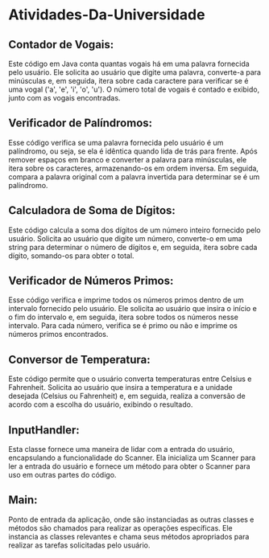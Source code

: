 # Atividades-Da-Universidade

 ## Contador de Vogais: 
 Este código em Java conta quantas vogais há em uma palavra fornecida pelo usuário. Ele solicita ao usuário que digite uma palavra, converte-a para minúsculas e, em seguida, itera sobre cada caractere para verificar se é uma vogal ('a', 'e', 'i', 'o', 'u'). O número total de vogais é contado e exibido, junto com as vogais encontradas.

 ## Verificador de Palíndromos:
 Esse código verifica se uma palavra fornecida pelo usuário é um palíndromo, ou seja, se ela é idêntica quando lida de trás para frente. Após remover espaços em branco e converter a palavra para minúsculas, ele itera sobre os caracteres, armazenando-os em ordem inversa. Em seguida, compara a palavra original com a palavra invertida para determinar se é um palíndromo.

 ## Calculadora de Soma de Dígitos: 
 Este código calcula a soma dos dígitos de um número inteiro fornecido pelo usuário. Solicita ao usuário que digite um número, converte-o em uma string para determinar o número de dígitos e, em seguida, itera sobre cada dígito, somando-os para obter o total.

 ## Verificador de Números Primos:
 Esse código verifica e imprime todos os números primos dentro de um intervalo fornecido pelo usuário. Ele solicita ao usuário que insira o início e o fim do intervalo e, em seguida, itera sobre todos os números nesse intervalo. Para cada número, verifica se é primo ou não e imprime os números primos encontrados.

 
## Conversor de Temperatura: 
 Este código permite que o usuário converta temperaturas entre Celsius e Fahrenheit. Solicita ao usuário que insira a temperatura e a unidade desejada (Celsius ou Fahrenheit) e, em seguida, realiza a conversão de acordo com a escolha do usuário, exibindo o resultado.

 ## InputHandler: 
 Esta classe fornece uma maneira de lidar com a entrada do usuário, encapsulando a funcionalidade do Scanner. Ela inicializa um Scanner para ler a entrada do usuário e fornece um método para obter o Scanner para uso em outras partes do código.

 ## Main: 
 Ponto de entrada da aplicação, onde são instanciadas as outras classes e métodos são chamados para realizar as operações específicas. Ele instancia as classes relevantes e chama seus métodos apropriados para realizar as tarefas solicitadas pelo usuário.
